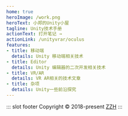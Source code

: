 ```yaml
---
home: true
heroImage: /work.png
heroText: 小郑的Unity小屋
tagline: Unity技术手册
actionText: 打开笔记 →
actionLink: /unityvrar/oculus
features:
- title: 移动端
  details: Unity 移动端相关技术
- title: Editor
  details: Unity 编辑器的二次开发相关技术
- title: VR/AR
  details: VR AR相关的技术文章
- title: 杂项
  details: Unity一些前沿探究
---
```



::: slot footer
Copyright © 2018-present [ZZH](https://github.com/MRLesile/)
:::